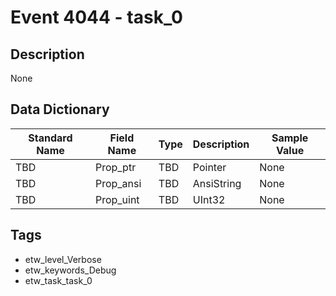 # Event 4044 - task_0

## Description
None

## Data Dictionary
|Standard Name|Field Name|Type|Description|Sample Value|
|---|---|---|---|---|
|TBD|Prop_ptr|TBD|Pointer|None|None|
|TBD|Prop_ansi|TBD|AnsiString|None|None|
|TBD|Prop_uint|TBD|UInt32|None|None|

## Tags
* etw_level_Verbose
* etw_keywords_Debug
* etw_task_task_0